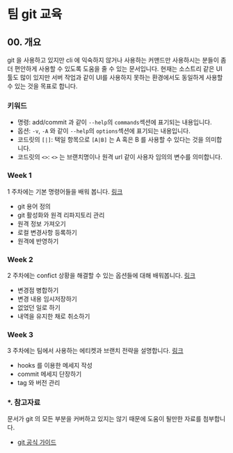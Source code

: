 # 팀 git 교육

## 00. 개요
 
git 을 사용하고 있지만 cli 에 익숙하지 않거나 사용하는 커맨드만 사용하시는 분들이 좀 더 편안하게 사용할 수 있도록 도움을 줄 수 있는 문서입니다. 현재는 소스트리 같은 UI 툴도 많이 있지만 서버 작업과 같이 UI를 사용하지 못하는 환경에서도 동일하게 사용할 수 있는 것을 목표로 합니다.

### 키워드
- 명령: add/commit 과 같이 `--help`의 `commands`섹션에 표기되는 내용입니다.
- 옵션: `-v`, `-A` 와 같이 `--help`의 `options`섹션에 표기되는 내용입니다.
- 코드릿의 `[|]`: 택일 항목으로 `[A|B]` 는 A 혹은 B 를 사용할 수 있다는 것을 의미합니다.
- 코드릿의 `<>`: `<>` 는 브랜치명이나 원격 url 같이 사용자 임의의 변수를 의미합니다. 

### Week 1
1 주차에는 기본 명령어들을 배워 봅니다. [링크](https://github.com/juneyoung/git_edu/tree/main/week1)
- git 용어 정의
- git 활성화와 원격 리파지토리 관리
- 원격 정보 가져오기
- 로컬 변경사항 등록하기
- 원격에 반영하기

### Week 2
2 주차에는 confict 상황을 해결할 수 있는 옵션들에 대해 배워봅니다. [링크](https://github.com/juneyoung/git_edu/tree/main/week2)
- 변경점 병합하기
- 변경 내용 임시저장하기
- 없었던 일로 하기
- 내역을 유지한 채로 취소하기

### Week 3
3 주차에는 팀에서 사용하는 에티켓과 브랜치 전략을 설명합니다. [링크](https://github.com/juneyoung/git_edu/tree/main/week3)
- hooks 를 이용한 메세지 작성
- commit 메세지 단장하기
- tag 와 버전 관리

### *. 참고자료
문서가 git 의 모든 부분을 커버하고 있지는 않기 때문에 도움이 될만한 자료를 첨부합니다.
- [git 공식 가이드](https://git-scm.com/about/branching-and-merging)
